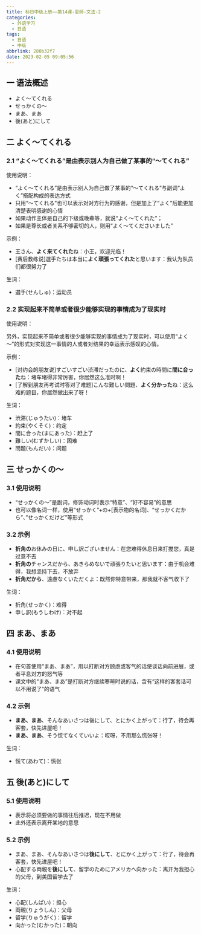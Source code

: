 ```yaml
---
title: 标日中级上册——第14课-恩師-文法-2
categories:
  - 外语学习
  - 日语
tags:
  - 日语
  - 中级
abbrlink: 280b32f7
date: 2023-02-05 09:05:56
---
```

## 一 语法概述

* よく～てくれる
* せっかくの～
* まあ、まあ
* 後(あと)にして

<!--more-->

## 二  よく～てくれる

### 2.1 “よく～てくれる”是由表示别人为自己做了某事的“～てくれる”

使用说明：

* “よく～てくれる”是由表示别人为自己做了某事的“～てくれる”与副词“よく”搭配构成的表达方式
* 只用“～てくれる”也可以表示对对方行为的感谢，但是加上了“よく”后能更加清楚表明感谢的心情
* 如果动作主体是自己的下级或晚辈等，就说“よく～てくれた”；
* 如果是尊长或者关系不够密切的人，则用“よく～てくださいました”

示例：

* 王さん、**よく来てくれた**ね：小王，欢迎光临！
* [赛后教练说]選手たちは本当に**よく頑張ってくれた**と思います：我认为队员们都很努力了

生词：

* 選手(せんしゅ)：运动员

### 2.2 实现起来不简单或者很少能够实现的事情成为了现实时

使用说明：

另外，实现起来不简单或者很少能够实现的事情成为了现实时，可以使用“よく～”的形式对实现这一事情的人或者对结果的幸运表示感叹的心情。

示例：

* [对约会的朋友说]すごいすごい渋滞だったのに、**よく**約束の時間に**間に合った**ね：堵车堵得非常厉害，你居然这么准时啊！
* [了解到朋友再考试时答对了难题]こんな難しい問題、**よく分かった**ね：这么难的题目，你居然做出来了呀！

生词：

* 渋滞(じゅうたい)：堵车
* 約束(やくそく)：约定
* 間に合った(まにあった)：赶上了
* 難しい(むずかしい)：困难
* 問題(もんだい)：问题

## 三 せっかくの～

### 3.1 使用说明

* “せっかくの～”是副词，修饰动词时表示“特意”、“好不容易”的意思
* 也可以像名词一样，使用“せっかく”+の+[表示物的名词]、“せっかくだから”、”せっかくだけど”等形式

### 3.2 示例

* **折角の**お休みの日に、申し訳ございません：在您难得休息日来打搅您，真是过意不去
* **折角の**チャンスだから、あきらめないで頑張りたいと思います：由于机会难得，我想坚持下去，不放弃
* **折角だから**、遠慮なくいただくよ：既然你特意带来，那我就不客气收下了

生词：

* 折角(せっかく)：难得
* 申し訳(もうしわけ)：对不起

## 四 まあ、まあ

### 4.1 使用说明

* 在句首使用“まあ、まあ”，用以打断对方顾虑或客气的话使谈话向前进展，或者平息对方的怒气等
* 课文中的“まあ、まあ”是打断对方继续寒暄时说的话，含有“这样的客套话可以不用说了”的语气

### 4.2 示例

* **まあ、まあ**、そんなあいさつは後にして、とにかく上がって：行了，待会再客套，快先进屋吧！
* **まあ、まあ**、そう慌てなくていいよ：哎呀，不用那么慌张呀！

生词：

* 慌て(あわて)：慌张

## 五 後(あと)にして

### 5.1 使用说明

* 表示将必须要做的事情往后推迟，现在不用做
* 此外还表示离开某地的意思

### 5.2 示例

* まあ、まあ、そんなあいさつは**後にして**、とにかく上がって：行了，待会再客套，快先进屋吧！
* 心配する両親を**後にして**、留学のためにアメリカへ向かった：离开为我担心的父母，到美国留学去了

生词：

* 心配(しんぱい)：担心
* 両親(りょうしん)：父母
* 留学(りゅうがく)：留学
* 向かった(むかった)：朝向